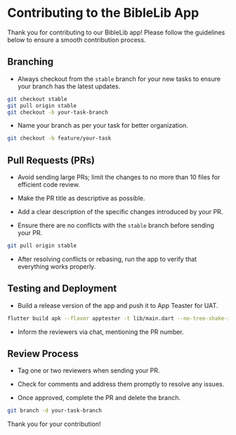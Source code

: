 # Contributing to the BibleLib App

Thank you for contributing to our BibleLib app! Please follow the guidelines below to ensure a smooth contribution process.

## Branching

- Always checkout from the `stable` branch for your new tasks to ensure your branch has the latest updates.

```bash
git checkout stable
git pull origin stable
git checkout -b your-task-branch
```

- Name your branch as per your task for better organization.

```bash
git checkout -b feature/your-task
```

## Pull Requests (PRs)

- Avoid sending large PRs; limit the changes to no more than 10 files for efficient code review.

- Make the PR title as descriptive as possible.

- Add a clear description of the specific changes introduced by your PR.

- Ensure there are no conflicts with the `stable` branch before sending your PR.

```bash
git pull origin stable
```

- After resolving conflicts or rebasing, run the app to verify that everything works properly.

## Testing and Deployment

- Build a release version of the app and push it to App Teaster for UAT.

```bash
flutter build apk --flavor apptester -t lib/main.dart --no-tree-shake-icons
```

- Inform the reviewers via chat, mentioning the PR number.

## Review Process

- Tag one or two reviewers when sending your PR.

- Check for comments and address them promptly to resolve any issues.

- Once approved, complete the PR and delete the branch.

```bash
git branch -d your-task-branch
```

Thank you for your contribution!
